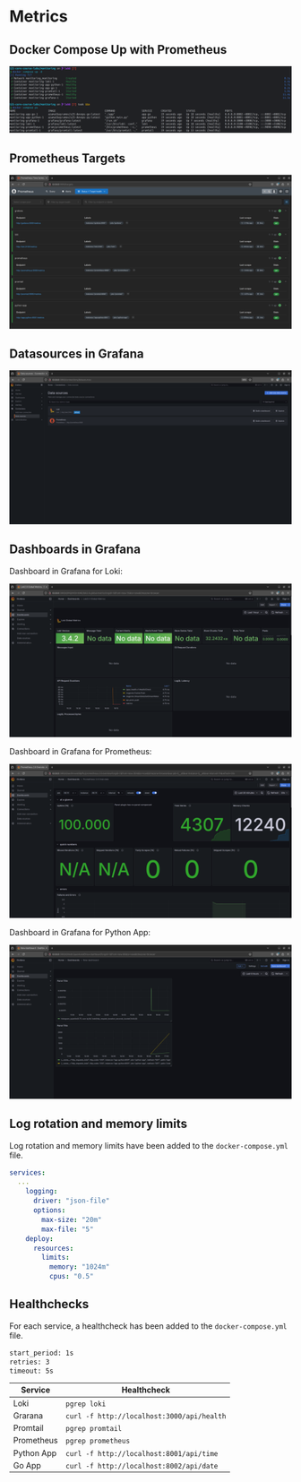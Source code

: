 # Metrics

## Docker Compose Up with Prometheus

![Docker Compose Up](./img/docker_compose_up_2.png)

## Prometheus Targets

![Prometheus Targets](./img/prometheus_targets.png)

## Datasources in Grafana

![Grafana Data Sources](./img/grafana_datasources_2.png)

## Dashboards in Grafana

Dashboard in Grafana for Loki:

![Grafana Metrics Loki](./img/grafana_metrics_loki.png)

Dashboard in Grafana for Prometheus:

![Grafana Metrics Prometheus](./img/grafana_metrics_prometheus.png)

Dashboard in Grafana for Python App:

![Grafana Metrics App Python](./img/grafana_metrics_app_python.png)

## Log rotation and memory limits

Log rotation and memory limits have been added to the `docker-compose.yml` file.

```yaml
services:
  ...
    logging:
      driver: "json-file"
      options:
        max-size: "20m"
        max-file: "5"
    deploy:
      resources:
        limits:
          memory: "1024m"
          cpus: "0.5"
```

## Healthchecks

For each service, a healthcheck has been added to the `docker-compose.yml` file.

``` 
start_period: 1s
retries: 3
timeout: 5s
```

| Service    | Healthcheck                                |
|------------|--------------------------------------------|
| Loki       | `pgrep loki`                               |
| Grarana    | `curl -f http://localhost:3000/api/health` |
| Promtail   | `pgrep promtail`                           |
| Prometheus | `pgrep prometheus`                         |
| Python App | `curl -f http://localhost:8001/api/time`   |
| Go App     | `curl -f http://localhost:8002/api/date`   |
